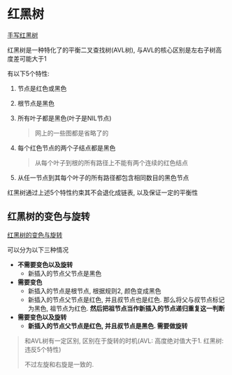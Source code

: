 # 红黑树

[手写红黑树](https://cloud.tencent.com/developer/article/1739709)

红黑树是一种特化了的平衡二叉查找树(AVL树), 与AVL的核心区别是左右子树高度差可能大于1

有以下5个特性: 

1. 节点是红色或黑色

2. 根节点是黑色

3. 所有叶子都是黑色(叶子是NIL节点)

   > 网上的一些图都是省略了的

4. 每个红色节点的两个子结点都是黑色

   > 从每个叶子到根的所有路径上不能有两个连续的红色结点

5. 从任一节点到其每个叶子的所有路径都包含相同数目的黑色节点

红黑树通过上述5个特性约束其不会退化成链表, 以及保证一定的平衡性



## 红黑树的变色与旋转

[红黑树的变色与旋转](https://zhuanlan.zhihu.com/p/102693409)

可以分为以下三种情况

* **不需要变色以及旋转**
  * 新插入的节点父节点是黑色
* **需要变色**
  * 新插入的节点是根节点, 根据规则2, 颜色变成黑色
  * 新插入的节点父节点是红色, 并且叔节点也是红色. 那么将父与叔节点标记为黑色, 祖节点为红色. **然后把祖节点当作新插入的节点递归重复这一判断**
* **需要变色以及旋转**
  * **新插入的节点父节点是红色, 并且叔节点是黑色. 需要做旋转**

> 和AVL树有一定区别, 区别在于旋转的时机(AVL: 高度绝对值大于1. 红黑树: 违反5个特性)
>
> 不过左旋和右旋是一致的. 


